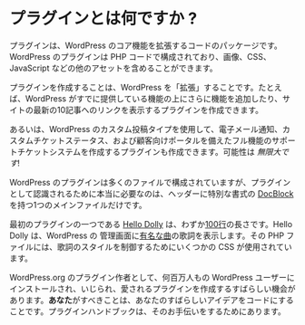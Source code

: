 <!--
# What is a Plugin?
-->
# プラグインとは何ですか ?

<!--
Plugins are packages of code that extend the core functionality of WordPress. WordPress plugins are made up of PHP code and can include other assets such as images, CSS, and JavaScript.
-->
プラグインは、WordPress のコア機能を拡張するコードのパッケージです。WordPress のプラグインは PHP コードで構成されており、画像、CSS、JavaScript などの他のアセットを含めることができます。

<!--
By making your own plugin you are _extending_ WordPress, for example, building additional functionality on top of what WordPress already offers, or you could write a plugin that displays links to the ten most recent posts on your site.
-->
プラグインを作成することは、WordPress を「拡張」することです。たとえば、WordPress がすでに提供している機能の上にさらに機能を追加したり、サイトの最新の10記事へのリンクを表示するプラグインを作成できます。

<!--
Or, using WordPress' custom post types, you could write a plugin that creates a full-featured support ticketing system with email notifications, custom ticket statuses, and a client-facing portal. The possibilities are _endless_!_
-->
あるいは、WordPress のカスタム投稿タイプを使用して、電子メール通知、カスタムチケットステータス、および顧客向けポータルを備えたフル機能のサポートチケットシステムを作成するプラグインも作成できます。可能性は _無限大です_!

<!--
Most WordPress plugins are composed of many files, but a plugin really only _needs_ one main file with a specifically formatted [DocBlock](https://en.wikipedia.org/wiki/PHPDoc) in the header.
-->
WordPress のプラグインは多くのファイルで構成されていますが、プラグインとして認識されるために本当に必要なのは、ヘッダーに特別な書式の [DocBlock](https://en.wikipedia.org/wiki/PHPDoc) を持つ1つのメインファイルだけです。

<!-- 
[Hello Dolly](https://wordpress.org/plugins/hello-dolly/ "Hello Dolly"), one of the first plugins, is only [100 lines](https://plugins.trac.wordpress.org/browser/hello-dolly/trunk/hello.php) long. Hello Dolly shows lyrics from [the famous song](https://en.wikipedia.org/wiki/Hello,_Dolly!_(song)) in the WordPress admin. Some CSS is used in the PHP file to control how the lyric is styled.
 -->
最初のプラグインの一つである [Hello Dolly](https://wordpress.org/plugins/hello-dolly/ "Hello Dolly") は、わずか[100行](https://plugins.trac.wordpress.org/browser/hello-dolly/trunk/hello.php)の長さです。Hello Dolly は、WordPress の 管理画面に[有名な曲](https://en.wikipedia.org/wiki/Hello,_Dolly!_(song))の歌詞を表示します。その PHP ファイルには、歌詞のスタイルを制御するためにいくつかの CSS が使用されています。

<!--
As a WordPress.org plugin author, you have an amazing opportunity to create a plugin that will be installed, tinkered with, and loved by millions of WordPress users. All **you** need to do is turn your great idea into code. The Plugin Handbook is here to help you with that.
-->
WordPress.org のプラグイン作者として、何百万人もの WordPress ユーザーにインストールされ、いじられ、愛されるプラグインを作成するすばらしい機会があります。**あなた**がすべきことは、あなたのすばらしいアイデアをコードにすることです。プラグインハンドブックは、そのお手伝いをするためにあります。
